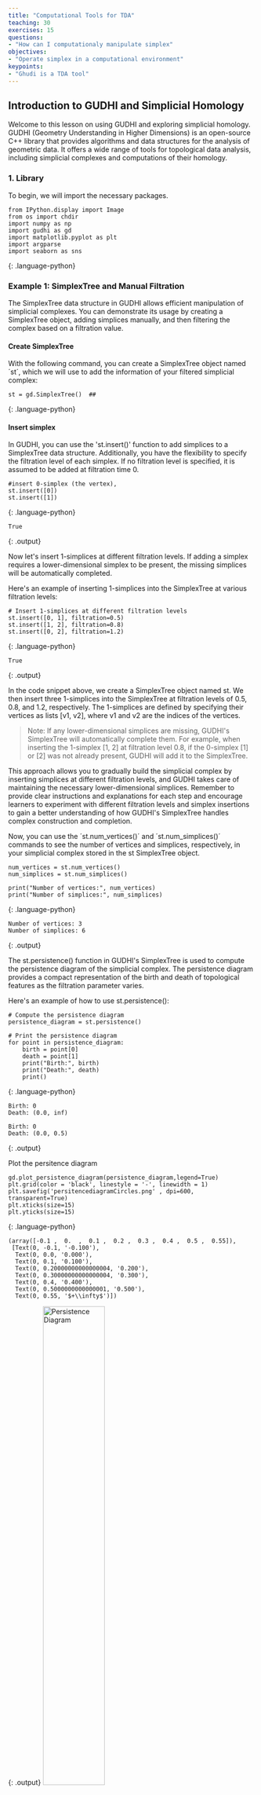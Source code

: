 ```yaml
---
title: "Computational Tools for TDA"
teaching: 30
exercises: 15
questions:
- "How can I computationaly manipulate simplex"
objectives:
- "Operate simplex in a computational environment"
keypoints:
- "Ghudi is a TDA tool"
---
```

## **Introduction to GUDHI and Simplicial Homology**

Welcome to this lesson on using GUDHI and exploring simplicial homology. GUDHI (Geometry Understanding in Higher Dimensions) is an open-source C++ library that provides algorithms and data structures for the analysis of geometric data. It offers a wide range of tools for topological data analysis, including simplicial complexes and computations of their homology.
### **1. Library**
To begin, we will import the necessary packages.
~~~
from IPython.display import Image
from os import chdir
import numpy as np
import gudhi as gd
import matplotlib.pyplot as plt
import argparse
import seaborn as sns
~~~
{: .language-python}


### **Example 1:** SimplexTree and Manual Filtration
The SimplexTree data structure in GUDHI allows efficient manipulation of simplicial complexes. You can demonstrate its usage by creating a SimplexTree object, adding simplices manually, and then filtering the complex based on a filtration value.
#### **Create SimplexTree**
With the following command, you can create a SimplexTree object named ´st´, which we will use to add the information of your filtered simplicial complex:

~~~
st = gd.SimplexTree()  ## 
~~~
{: .language-python}
#### **Insert simplex**
In GUDHI, you can use the 'st.insert()' function to add simplices to a SimplexTree data structure. Additionally, you have the flexibility to specify the filtration level of each simplex. If no filtration level is specified, it is assumed to be added at filtration time 0.

~~~
#insert 0-simplex (the vertex), 
st.insert([0])
st.insert([1])

~~~
{: .language-python}
~~~
True
~~~
{: .output}

Now let's insert 1-simplices at different filtration levels. If adding a simplex requires a lower-dimensional simplex to be present, the missing simplices will be automatically completed.

Here's an example of inserting 1-simplices into the SimplexTree at various filtration levels:

~~~
# Insert 1-simplices at different filtration levels
st.insert([0, 1], filtration=0.5)
st.insert([1, 2], filtration=0.8)
st.insert([0, 2], filtration=1.2)

~~~
{: .language-python}

~~~
True
~~~
{: .output}

In the code snippet above, we create a SimplexTree object named st. We then insert three 1-simplices into the SimplexTree at filtration levels of 0.5, 0.8, and 1.2, respectively. The 1-simplices are defined by specifying their vertices as lists [v1, v2], where v1 and v2 are the indices of the vertices.

> Note: If any lower-dimensional simplices are missing, GUDHI's SimplexTree will automatically complete them. For example, when inserting the 1-simplex [1, 2] at filtration level 0.8, if the 0-simplex [1] or [2] was not already present, GUDHI will add it to the SimplexTree.

This approach allows you to gradually build the simplicial complex by inserting simplices at different filtration levels, and GUDHI takes care of maintaining the necessary lower-dimensional simplices.
Remember to provide clear instructions and explanations for each step and encourage learners to experiment with different filtration levels and simplex insertions to gain a better understanding of how GUDHI's SimplexTree handles complex construction and completion.


Now, you can use the ´st.num_vertices()´ and ´st.num_simplices()´ commands to see the number of vertices and simplices, respectively, in your simplicial complex stored in the st SimplexTree object.

~~~
num_vertices = st.num_vertices()
num_simplices = st.num_simplices()

print("Number of vertices:", num_vertices)
print("Number of simplices:", num_simplices)
~~~
{: .language-python}

~~~
Number of vertices: 3
Number of simplices: 6
~~~
{: .output}

The st.persistence() function in GUDHI's SimplexTree is used to compute the persistence diagram of the simplicial complex. The persistence diagram provides a compact representation of the birth and death of topological features as the filtration parameter varies.

Here's an example of how to use st.persistence():

~~~
# Compute the persistence diagram
persistence_diagram = st.persistence()

# Print the persistence diagram
for point in persistence_diagram:
    birth = point[0]
    death = point[1]
    print("Birth:", birth)
    print("Death:", death)
    print()
~~~
{: .language-python}

~~~
Birth: 0
Death: (0.0, inf)

Birth: 0
Death: (0.0, 0.5)
~~~
{: .output}

Plot the persitence diagram

~~~
gd.plot_persistence_diagram(persistence_diagram,legend=True)
plt.grid(color = 'black', linestyle = '-', linewidth = 1)
plt.savefig('persitencediagramCircles.png' , dpi=600, transparent=True)
plt.xticks(size=15)
plt.yticks(size=15)
~~~
{: .language-python}

~~~
(array([-0.1 ,  0.  ,  0.1 ,  0.2 ,  0.3 ,  0.4 ,  0.5 ,  0.55]),
 [Text(0, -0.1, '-0.100'),
  Text(0, 0.0, '0.000'),
  Text(0, 0.1, '0.100'),
  Text(0, 0.20000000000000004, '0.200'),
  Text(0, 0.30000000000000004, '0.300'),
  Text(0, 0.4, '0.400'),
  Text(0, 0.5000000000000001, '0.500'),
  Text(0, 0.55, '$+\\infty$')])
~~~
{: .output}
 <a href="../fig/tda_09_diagram_1.png">
  <img src="../fig/tda_09_diagram_1.png" alt="Persistence Diagram" width="50%" height="auto" />
</a>


Plot the barcode

~~~
gd.plot_persistence_barcode(persistence_diagram,legend=True)
plt.grid(color = 'black', linestyle = '-', linewidth = 1)
plt.savefig('persistencebarcodeCircles' , dpi=600, transparent=True)
plt.xticks(size=15)
plt.yticks(size=15)
~~~
{: .language-python}

~~~
(array([0.  , 0.25, 0.5 , 0.75, 1.  , 1.25, 1.5 , 1.75, 2.  ]),
 [Text(0, 0.0, '0.00'),
  Text(0, 0.25, '0.25'),
  Text(0, 0.5, '0.50'),
  Text(0, 0.75, '0.75'),
  Text(0, 1.0, '1.00'),
  Text(0, 1.25, '1.25'),
  Text(0, 1.5, '1.50'),
  Text(0, 1.75, '1.75'),
  Text(0, 2.0, '2.00')])
~~~
{: .output}
 <a href="../fig/tda_09_barcode_1.png">
  <img src="../fig/tda_09_barcode_1.png" alt="Persistence Diagram" width="50%" height="auto" />
</a>


> ## Exercise 1: Creating a Manually Filtered Simplicial Complex.
>  In the following graph, we have $K$ a simplicial complex filtered representations of simplicial complexes.
>  <a href="../fig/tda_09_filtracion_ex.png">
  <img src="../fig/tda_09_filtracion_ex.png" alt="Exercise 1 Filtration" width="100%" height="auto"/>
</a>
> 
> Perform persistent homology and plot the persistence diagram and barcode.
> > ## Solution  
> > 1. Create a SimplexTree with `gd.SimplexTree()`.
>> 2. Insert vertices at time 0 using `st.insert()`
>> 3. Insert the remaining simplices by setting the filtration time using `st.insert([0, 1], filtration=0.5)`.
>> 4. Perform persistent homology using `st.persistence()`.
>> 5. Plot the barcode and persistence diagram.
> >6. Get this output
> {: .solution}
<a href="../fig/tda_09_diagram_F.png">
  <img src="../fig/tda_09_diagram_F.png" alt="Persistence Diagram" width="50%" height="auto" />
</a>
{: .challenge}



### **Example 2:** Rips complex from datasets 
Import new package and make two circles 

~~~
from sklearn import datasets
circles, labels = datasets.make_circles(n_samples=100, noise=0.06, factor=0.5)
print('Data dimension:{}'.format(circles.shape))
~~~
{: .language-python}

~~~
Data dimension:(100, 2)
~~~
{: .output}

plot dataset

~~~
sns.set()

fig = plt.figure()
ax = fig.add_subplot(111)
ax = sns.scatterplot(x=circles[:,0], y=circles[:,1],   s=15)
plt.title('Dataset with N=%s points'%(circles.shape[0]))
plt.grid(color = 'black', linestyle = '-', linewidth = 1)
plt.savefig('circles2.png' , dpi=600, transparent=True)
plt.xticks(size=15)
plt.yticks(size=15)
plt.show()
~~~
{: .language-python}
 <a href="../fig/tda_circles.png">
  <img src="../fig/tda_circles.png" alt="Plot Circles" width="50%" height="auto" />
</a>

 The `RipsComplex()` function creates a one skeleton graph from the point cloud.
~~~
%%time
Rips_complex = gd.RipsComplex(circles, max_edge_length=0.6) 
~~~
{: .language-python}
~~~
CPU times: user 0 ns, sys: 214 µs, total: 214 µs
Wall time: 217 µs
~~~
{: .output}

The `create_simplex_tree()` method creates the filtered complex.
~~~
%%time

Rips_simplex_tree = Rips_complex.create_simplex_tree(max_dimension=3) 
~~~
{: .language-python}

~~~
CPU times: user 712 µs, sys: 612 µs, total: 1.32 ms
Wall time: 645 µs
~~~
{: .output}

The `get_filtration()` method computes the simplices of the filtration
~~~
%%time

filt_Rips = list(Rips_simplex_tree.get_filtration())
~~~
{: .language-python}
~~~
CPU times: user 2.72 ms, sys: 2.91 ms, total: 5.64 ms
Wall time: 5.63 ms
~~~
{: .output}

We can compute persistence on the simplex tree structure using the `persistence()` method
~~~
%%time

diag_Rips = Rips_simplex_tree.persistence()
~~~
{: .language-python}
~~~
CPU times: user 4.13 ms, sys: 126 µs, total: 4.26 ms
Wall time: 3.58 ms
~~~
{: .output}


~~~
%%time
gd.plot_persistence_diagram(diag_Rips,legend=True)
plt.grid(color = 'black', linestyle = '-', linewidth = 1)
plt.savefig('persitencediagramCircles.png' , dpi=600, transparent=True)
plt.xticks(size=15)
plt.yticks(size=15)
~~~
{: .language-python}
~~~
(array([-0.1       ,  0.        ,  0.1       ,  0.2       ,  0.3       ,
         0.4       ,  0.5       ,  0.62569893]),
 [Text(0, -0.1, '-0.100'),
  Text(0, 0.0, '0.000'),
  Text(0, 0.1, '0.100'),
  Text(0, 0.20000000000000004, '0.200'),
  Text(0, 0.30000000000000004, '0.300'),
  Text(0, 0.4, '0.400'),
  Text(0, 0.5000000000000001, '0.500'),
  Text(0, 0.6256989291775961, '$+\\infty$')])
~~~
{: .output}
 <a href="../fig/tda_09_persistence_example2.png">
  <img src="../fig/tda_09_persistence_example2.png" alt="Persistence diagram" width="50%" height="auto" />
</a>



~~~
%%time
gd.plot_persistence_barcode(diag_Rips,legend=True)
plt.grid(color = 'black', linestyle = '-', linewidth = 1)
plt.savefig('persistencebarcodeCircles' , dpi=600, transparent=True)
plt.xticks(size=15)
plt.yticks(size=15)
~~~
{: .language-python}
~~~
(array([  0.,  20.,  40.,  60.,  80., 100., 120.]),
 [Text(0, 0.0, '0'),
  Text(0, 20.0, '20'),
  Text(0, 40.0, '40'),
  Text(0, 60.0, '60'),
  Text(0, 80.0, '80'),
  Text(0, 100.0, '100'),
  Text(0, 120.0, '120')])
~~~
{: .output}
 <a href="../fig/tda_09_bardcode_example2.png">
  <img src="../fig/tda_09_bardcode_example2.png" alt="Bard Code" width="50%" height="auto" />
</a>



### **Example 3:** Rips complex from datasets 

~~~
from gudhi.datasets.generators import _points
from gudhi import AlphaComplex
~~~
{: .language-python}


~~~
import requests
#load the file spiral_2d.csv
url = 'https://raw.githubusercontent.com/paumayell/pangenomics/gh-pages/files/spiral_2d.csv'
# Obtener el contenido del archivo
response = requests.get(url)
content = response.text
# Cargar los datos en un arreglo de NumPy
data = np.loadtxt(content.splitlines(), delimiter=' ')
# Graficar los puntos
plt.scatter(data[:, 0], data[:, 1], marker='.', s=1)
plt.show()
~~~
{: .language-python}
<a href="../fig/tda_09_sperial.png">
  <img src="../fig/tda_09_sperial.png" alt="Plot Spiral" width="50%" height="auto" />
</a>

Define simplicial complex
~~~
alpha_complex = AlphaComplex(points = data)
simplex_tree = alpha_complex.create_simplex_tree()
~~~
{: .language-python}

~~~
diag = simplex_tree.persistence()
diag = simplex_tree.persistence(homology_coeff_field=2, min_persistence=0)
print("diag=", diag)

gd.plot_persistence_diagram(diag)
~~~
{: .language-python}
<a href="../fig/tda_09_persistence_example3.png">
  <img src="../fig/tda_09_persistence_example3.png" alt="Persistence diagram" width="50%" height="auto" />
</a>

~~~
gd.plot_persistence_barcode(diag)
#plt.savefig('persistence_barcodeSpiral.svg' , dpi=1200)
plt.show()
~~~
{: .language-python}
 <a href="../fig/tda_09_bardcode_example3.png">
  <img src="../fig/tda_09_bardcode_example3.png" alt="Bard Code" width="50%" height="auto" />
</a>

~~~
%%time
gd.plot_persistence_barcode(v,legend=True)
plt.grid(color = 'black', linestyle = '-', linewidth = 1)
#plt.savefig('persistencebarcodeCircles' , dpi=600, transparent=True)
plt.xticks(size=15)
plt.yticks(size=15)
~~~
{: .language-python}

> ## Exercise 2: Torus.
>  To build a torus using the tadasets function and apply persistent homology.
> <a href="../fig/tda_09_torus.png">
  <img src="../fig/tda_09_torus.png" alt="Exercise 2 Torus" width="50%" height="auto"/>
</a>
> > ## Solution  
> > 1. `import tadasets`.
>> 2. `torus = tadasets.torus(n=100)`
>> 3. Create a Rips complex from the torus points `gd.RipsComplex(points=torus)`
>> 4. Obtain the simplicial complex `rips_complex.create_simplex_tree(max_dimension=2)`
>> 5. Compute the persistent homology of the simplicial complex `simplicial_complex.persistence()`
>> 6. Plots diagrams
> {: .solution}
{: .challenge}
